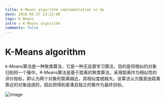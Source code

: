```yaml
---
title: K-Means algorithm implementation in Go
date: 2018-05-27 23:22:08
tags: K-Means 
intro : K-Means algorithm
comments: false
---
```


# K-Means algorithm
k-Means算法是一种聚类算法，它是一种无监督学习算法，目的是将相似的对象归到同一个蔟中。K-Means算法是基于距离的聚类算法，采用距离作为相似性的评价指标，即认为两个对象的距离越近，其相似度就越大。该算法认为簇是由距离靠近的对象组成的，因此把得到紧凑且独立的簇作为最终目标。


![image](https://datasciencelab.files.wordpress.com/2013/12/p_n100_k7.gif)
